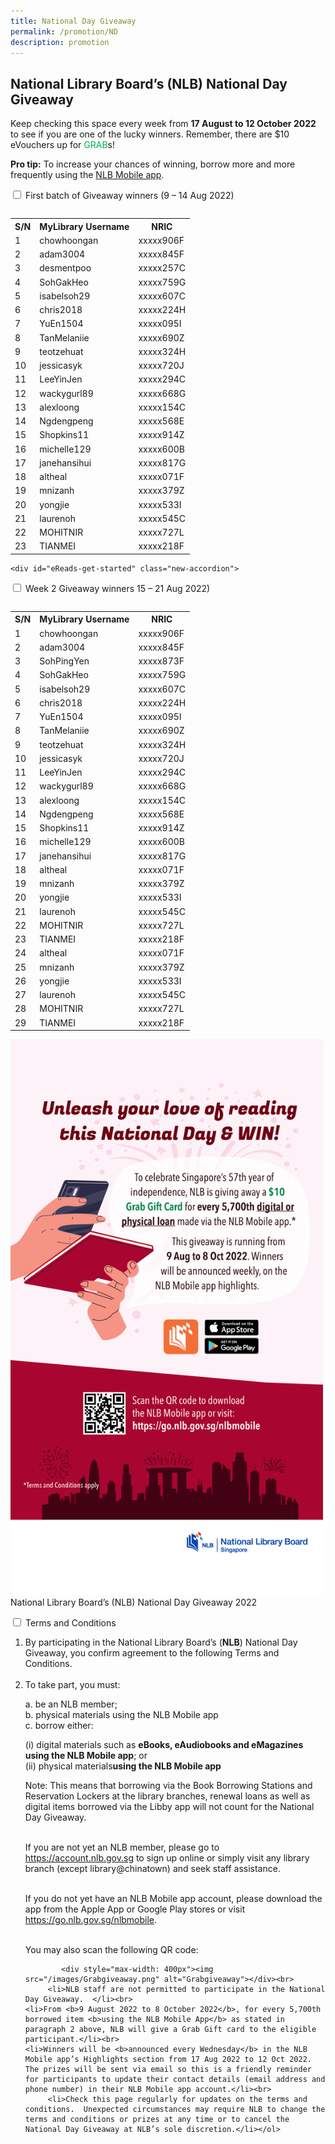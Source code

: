 ```yaml
---
title: National Day Giveaway
permalink: /promotion/ND
description: promotion
---
```

<h2>National Library Board’s (NLB) National Day Giveaway</h2>

<p>Keep checking this space every week from <b>17 August to 12 October 2022</b> to see if you are one of the lucky winners. Remember, there are $10 eVouchers up for <font color="#00B14F">GRAB</font>s! </p>
<p><b>Pro tip:</b> To increase your chances of winning, borrow more and more frequently using the <a href="https://go.gov.sg/nlb-mobile">NLB Mobile app</a>.</p>

<div id="eReads-get-started" class="new-accordion">          
<input id="acc1" type="checkbox">
	<label for="acc1">First batch of Giveaway winners (9 – 14 Aug 2022)</label>
<div class="new-accordion-content">
	
<table style="width: auto;"></table>
<table><tbody><tr><th>S/N</th><th>MyLibrary Username</th><th>NRIC</th></tr><tr><td>1</td><td>chowhoongan</td><td>xxxxx906F</td></tr><tr><td>2</td><td>adam3004</td><td>xxxxx845F</td></tr>
	 <tr><td>3</td><td>desmentpoo</td><td>xxxxx257C</td></tr>
	 <tr><td>4</td><td>SohGakHeo</td><td>xxxxx759G</td></tr>
	 <tr><td>5</td><td>isabelsoh29</td><td>xxxxx607C</td></tr>
	 <tr><td>6</td><td>chris2018</td><td>xxxxx224H</td></tr>
	 <tr><td>7</td><td>YuEn1504</td><td>xxxxx095I</td></tr> <tr><td>8</td><td>TanMelaniie</td><td>xxxxx690Z</td></tr> <tr><td>9</td><td>teotzehuat</td><td>xxxxx324H</td></tr>
	 <tr><td>10</td><td>jessicasyk</td><td>xxxxx720J</td></tr>
	 <tr><td>11</td><td>LeeYinJen</td><td>xxxxx294C</td></tr>
	 <tr><td>12</td><td>wackygurl89</td><td>xxxxx668G</td></tr> <tr><td>13</td><td>alexloong</td><td>xxxxx154C</td></tr>
	 <tr><td>14</td><td>Ngdengpeng</td><td>xxxxx568E</td></tr>
	 <tr><td>15</td><td>Shopkins11</td><td>xxxxx914Z</td></tr>
	 <tr><td>16</td><td>michelle129</td><td>xxxxx600B</td></tr>
	 <tr><td>17</td><td>janehansihui</td><td>xxxxx817G</td></tr> <tr><td>18</td><td>altheal</td><td>xxxxx071F</td></tr> <tr><td>19</td><td>mnizanh</td><td>xxxxx379Z</td></tr>
	 <tr><td>20</td><td>yongjie</td><td>xxxxx533I</td></tr>
	 <tr><td>21</td><td>laurenoh</td><td>xxxxx545C</td></tr>
	 <tr><td>22</td><td>MOHITNIR</td><td>xxxxx727L</td></tr> <tr><td>23</td><td>TIANMEI</td><td>xxxxx218F</td></tr>
	</tbody></table>
	</div>

	<div id="eReads-get-started" class="new-accordion">          
<input id="acc2" type="checkbox">
	<label for="acc2">Week 2 Giveaway winners 15 – 21 Aug 2022)</label>
<div class="new-accordion-content">
	
<table style="width: auto;"></table>
<table><tbody><tr><th>S/N</th><th>MyLibrary Username</th><th>NRIC</th></tr><tr><td>1</td><td>chowhoongan</td><td>xxxxx906F</td></tr><tr><td>2</td><td>adam3004</td><td>xxxxx845F</td></tr>
	 <tr><td>3</td><td>SohPingYen</td><td>xxxxx873F</td></tr>
	 <tr><td>4</td><td>SohGakHeo</td><td>xxxxx759G</td></tr>
	 <tr><td>5</td><td>isabelsoh29</td><td>xxxxx607C</td></tr>
	 <tr><td>6</td><td>chris2018</td><td>xxxxx224H</td></tr>
	 <tr><td>7</td><td>YuEn1504</td><td>xxxxx095I</td></tr> 
	<tr><td>8</td><td>TanMelaniie</td><td>xxxxx690Z</td></tr> 
	<tr><td>9</td><td>teotzehuat</td><td>xxxxx324H</td></tr>
	 <tr><td>10</td><td>jessicasyk</td><td>xxxxx720J</td></tr>
	 <tr><td>11</td><td>LeeYinJen</td><td>xxxxx294C</td></tr>
	 <tr><td>12</td><td>wackygurl89</td><td>xxxxx668G</td></tr> 
	<tr><td>13</td><td>alexloong</td><td>xxxxx154C</td></tr>
	 <tr><td>14</td><td>Ngdengpeng</td><td>xxxxx568E</td></tr>
	 <tr><td>15</td><td>Shopkins11</td><td>xxxxx914Z</td></tr>
	 <tr><td>16</td><td>michelle129</td><td>xxxxx600B</td></tr>
	 <tr><td>17</td><td>janehansihui</td><td>xxxxx817G</td></tr>
	<tr><td>18</td><td>altheal</td><td>xxxxx071F</td></tr>
	<tr><td>19</td><td>mnizanh</td><td>xxxxx379Z</td></tr>
	 <tr><td>20</td><td>yongjie</td><td>xxxxx533I</td></tr>
	 <tr><td>21</td><td>laurenoh</td><td>xxxxx545C</td></tr>
	 <tr><td>22</td><td>MOHITNIR</td><td>xxxxx727L</td></tr> 
	<tr><td>23</td><td>TIANMEI</td><td>xxxxx218F</td></tr>
	<tr><td>24</td><td>altheal</td><td>xxxxx071F</td></tr>
	<tr><td>25</td><td>mnizanh</td><td>xxxxx379Z</td></tr>
	 <tr><td>26</td><td>yongjie</td><td>xxxxx533I</td></tr>
	 <tr><td>27</td><td>laurenoh</td><td>xxxxx545C</td></tr>
	 <tr><td>28</td><td>MOHITNIR</td><td>xxxxx727L</td></tr> 
	<tr><td>29</td><td>TIANMEI</td><td>xxxxx218F</td></tr>
	</tbody></table>
	</div>
		
<p><div style="max-width: 500px"><img src="/images/Grabgiveawaypic.png" alt="Grabgiveawaypic"></div>
	National Library Board’s (NLB) National Day Giveaway 2022</p>  

<div id="eReads-get-started" class="new-accordion">          
<input id="acc2" type="checkbox">
        <label for="acc2">Terms and Conditions </label>
<div class="new-accordion-content">
      	
   <ol type="1">
		 <li>By participating in the National Library Board’s (<b>NLB</b>) National Day Giveaway, you confirm agreement to the following Terms and Conditions.</li><br>
         <li>To take part, you must:</li>
									<p>a. be an NLB member;<br>
									b. physical materials using the NLB Mobile app<br>
										c. borrow either:<br></p>
										 <p>(i) digital materials such as <b>eBooks, eAudiobooks and eMagazines using the NLB Mobile app</b>; or<br>
											 (ii)  physical materials<b>using the NLB Mobile app</b></p>
									<p>Note:  This means that borrowing via the Book Borrowing Stations and Reservation Lockers at the library branches, renewal loans as well as digital items borrowed via the Libby app will not count for the National Day Giveaway.</p><br> 
										If you are not yet an NLB member, please go to  <a href="https://account.nlb.gov.sg">https://account.nlb.gov.sg</a> to sign up online or simply visit any library branch (except library@chinatown) and seek staff assistance.<p></p><br> If you do not yet have an NLB Mobile app account, please download the app from the Apple App or Google Play stores or visit <a href="https://go.nlb.gov.sg/nlbmobile"> https://go.nlb.gov.sg/nlbmobile</a>. <p></p><br>You may also scan the following QR code:
	
		 	<div style="max-width: 400px"><img src="/images/Grabgiveaway.png" alt="Grabgiveaway"></div><br>
         <li>NLB staff are not permitted to participate in the National Day Giveaway.  </li><br>
	<li>From <b>9 August 2022 to 8 October 2022</b>, for every 5,700th borrowed item <b>using the NLB Mobile App</b> as stated in paragraph 2 above, NLB will give a Grab Gift card to the eligible participant.</li><br>
	<li>Winners will be <b>announced every Wednesday</b> in the NLB Mobile app’s Highlights section from 17 Aug 2022 to 12 Oct 2022.  The prizes will be sent via email so this is a friendly reminder for participants to update their contact details (email address and phone number) in their NLB Mobile app account.</li><br>
         <li>Check this page regularly for updates on the terms and conditions.  Unexpected circumstances may require NLB to change the terms and conditions or prizes at any time or to cancel the National Day Giveaway at NLB’s sole discretion.</li></ol>

          
</div></div></div>